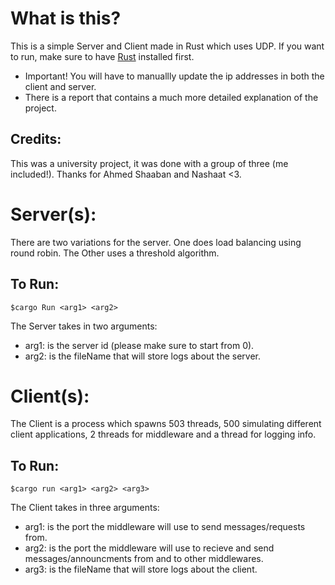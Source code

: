 # What is this?
This is a simple Server and Client made in Rust which uses UDP. If you want to run, make sure to have [Rust](https://www.rust-lang.org/tools/install) installed first.
* Important! You will have to manuallly update the ip addresses in both the client and server.
* There is a report that contains a much more detailed explanation of the project.

## Credits:
This was a university project, it was done with a group of three (me included!). Thanks for Ahmed Shaaban and Nashaat <3.


# Server(s):
There are two variations for the server. One does load balancing using round robin. The Other uses a threshold algorithm.

## To Run:
    $cargo Run <arg1> <arg2>

The Server takes in two arguments:
* arg1: is the server id (please make sure to start from 0).
* arg2: is the fileName that will store logs about the server.


# Client(s):
The Client is a process which spawns 503 threads, 500 simulating different client applications, 2 threads for middleware and a thread for logging info.

## To Run:
    $cargo run <arg1> <arg2> <arg3>

The Client takes in three arguments:
* arg1: is the port the middleware will use to send messages/requests from.
* arg2: is the port the middleware will use to recieve and send messages/announcments from and to other middlewares.
* arg3: is the fileName that will store logs about the client.

